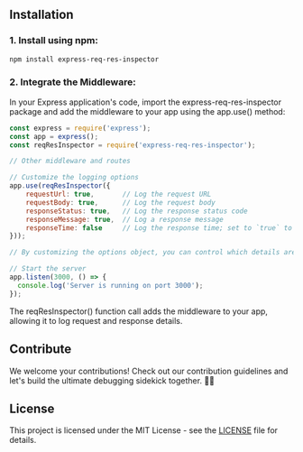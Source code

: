 ## Installation

### 1. Install using npm:
   ```bash
   npm install express-req-res-inspector
   ```

### 2. Integrate the Middleware:

In your Express application's code, import the express-req-res-inspector package and add the middleware to your app using the app.use() method:

```js
const express = require('express');
const app = express();
const reqResInspector = require('express-req-res-inspector');

// Other middleware and routes

// Customize the logging options
app.use(reqResInspector({
    requestUrl: true,       // Log the request URL
    requestBody: true,      // Log the request body
    responseStatus: true,   // Log the response status code
    responseMessage: true,  // Log a response message
    responseTime: false     // Log the response time; set to `true` to enable
}));

// By customizing the options object, you can control which details are logged. By default, if no options are specified, all properties will be set to true.

// Start the server
app.listen(3000, () => {
  console.log('Server is running on port 3000');
});
```

The reqResInspector() function call adds the middleware to your app, allowing it to log request and response details.

## Contribute
We welcome your contributions! Check out our contribution guidelines and let's build the ultimate debugging sidekick together. 🦸‍♂️

## License
This project is licensed under the MIT License - see the [LICENSE](LICENSE) file for details.
